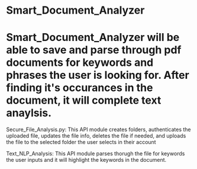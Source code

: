 # Smart_Document_Analyzer

# Smart_Document_Analyzer will be able to save and parse through pdf documents for keywords and phrases the user is looking for. After finding it's occurances in the document, it will complete text anaylsis. 

Secure_File_Analysis.py: This API module creates folders, authenticates the uploaded file, updates the file info, deletes the file if needed, and uploads the file to the selected folder the user selects in their account

Text_NLP_Analysis: This API module parses thorugh the file for keywords the user inputs and it will highlight the keywords in the document. 
